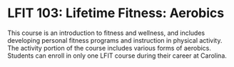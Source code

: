 # LFIT 103: Lifetime Fitness: Aerobics

This course is an introduction to fitness and wellness, and includes developing personal fitness programs and instruction in physical activity. The activity portion of the course includes various forms of aerobics. Students can enroll in only one LFIT course during their career at Carolina.